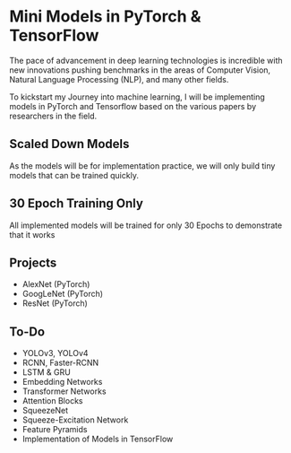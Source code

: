 # Mini Models in PyTorch & TensorFlow

The pace of advancement in deep learning technologies is incredible with new innovations pushing benchmarks in the areas of Computer Vision, Natural Language Processing (NLP), and many other fields. 

To kickstart my Journey into machine learning, I will be implementing models in PyTorch and Tensorflow based on the various papers by researchers in the field.

## Scaled Down Models 
As the models will be for implementation practice, we will only build tiny models that can be trained quickly.

## 30 Epoch Training Only
All implemented models will be trained for only 30 Epochs to demonstrate that it works 

## Projects
 - AlexNet (PyTorch)
 - GoogLeNet (PyTorch)
 - ResNet (PyTorch)

## To-Do
 - YOLOv3, YOLOv4
 - RCNN, Faster-RCNN
 - LSTM & GRU
 - Embedding Networks
 - Transformer Networks
 - Attention Blocks
 - SqueezeNet
 - Squeeze-Excitation Network
 - Feature Pyramids
 - Implementation of Models in TensorFlow